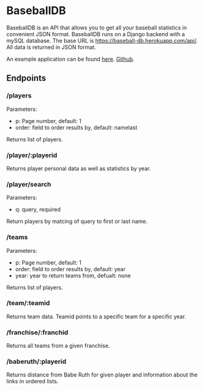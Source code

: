 # BaseballDB

BaseballDB is an API that allows you to get all your baseball statistics in convenient JSON format. BaseballDB runs on a Django backend with a mySQL database. The base URL is https://baseball-db.herokuapp.com/api/. All data is returned in JSON format.

An example application can be found [here](https://jtmcbride.github.io/baseball-graphs/). [Github](https://github.com/jtmcbride/baseball-graphs).

## Endpoints

### /players

Parameters:

* p: Page number, default: 1
* order: field to order results by, default: namelast

Returns list of players.

### /player/:playerid

Returns player personal data as well as statistics by year.

### /player/search

Parameters:

* q: query, required

Return players by matcing of query to first or last name.


### /teams

Parameters:

* p: Page number, default: 1
* order: field to order results by, default: year
* year: year to return teams from, defualt: none

Returns list of players.

### /team/:teamid

Returns team data. Teamid points to a specific team for a specific year.


### /franchise/:franchid

Returns all teams from a given franchise.


### /baberuth/:playerid

Returns distance from Babe Ruth for given player and information about the links in ordered lists.




